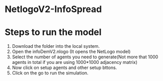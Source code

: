 # NetlogoV2-InfoSpread
# Steps to run the model

1. Download the folder into the local system.
2. Open the infoDemV2.nlogo (It opens the NetLogo model)
3. Select the number of agents you need to generate(Not more that 1000 agents in total if you are using 1000*1000 adjacency matrix)
4. Now click on setup agents and other setup bttons.
5. Click on the go to run the simulation.
